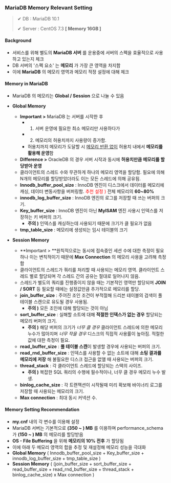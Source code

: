 ### MariaDB Memory Relevant Setting

>✔ DB : MariaDB 10.1
>
>✔ Server : CentOS 7.3 **[ Memory 16GB ]**



#### Background

- 서비스를 위해 별도의 **MariaDB 서버** 를 운용중에 서버의 스펙을 효율적으로 사용하고 있는지 체크
- DB 서버의 '스펙 요소' 는 **메모리** 가 가장 큰 영역을 차지함
- 이에 **MariaDB** 의 메모리 영역과 메모리 적정 설정에 대해 체크



#### Memory in MariaDB

- MariaDB 의 메모리는 **Global / Session** 으로 나눌 수 있음
- **Global Memory**
  - **Important >** MariaDB 는 서버를 시작한 후 
    - 1) 서버 운영에 필요한 최소 메모리만 사용하다가
    - 2) 메모리의 허용치까지 사용량이 증가함. 
    - 허용치까지 메모리가 도달할 시 <u>메모리 반환 없이</u> 허용치 내에서 **메모리를 활용해 운영**함
  -  **Difference >** OracleDB 의 경우 서버 시작과 동시에 **허용치만큼 메모리를 할당받아 운영**
  - 클라이언트의 스레드 수와 무관하게 하나의 메모리 영역을 할당함. 필요에 의해 N개의 메모리를 할당받았더라도 이는 모든 스레드에 의해 공유됨.
  - **Innodb_buffer_pool_size** : InnoDB 엔진이 디스크에서 데이터를 메모리에 캐싱, 데이터 변동사항을 버퍼링함. <span style="color: red">추천 설정 ) </span> 전체 메모리의 **60~80%**
  - **innodb_log_buffer_size** : InnoDB 엔진의 로그를 저장할 때 쓰는 버퍼의 크기.
  - **Key_buffer_size** : InnoDB 엔진이 아닌 **MyISAM** 엔진 사용시 인덱스를 저장하는 키 버퍼의 크기. 
    - **주의 )** 인덱스를 캐싱하는데 사용되기 때문에 크기가 클 필요가 없음
  - **tmp_table_size** : 메모리에 생성되는 임시 테이블의 크기

- **Session Memory**
  - **Important > **원칙적으로는 동시에 접속중인 세션 수에 대한 측정이 필요하나 이는 변칙적이기 때문에 **Max Connection** 의 메모리 사용을 고려해 측정함
  - 클라이언트의 스레드가 쿼리를 처리할 때 사용되는 메모리 영역. 클라이언트 스레드 별로 할당되며 각 스레드 간의 공유는 절대로 일어나지 않음.
  - 스레드가 별도의 쿼리를 진행중이지 않을 때는 기본적인 영역만 할당되며 **JOIN / SORT** 등 필요할 때에는 설정값만큼 추가적으로 메모리를 할당.
  - **join_buffer_size** : 주어진 조인 조건이 부적절해 드리븐 테이블의 검색이 풀 테이블 스캔으로 유도될 경우 사용됨.  
    - **주의 )** 모든 조인에 대해 할당되는 것이 아님
  - **sort_buffer_size** : 실해할 소트에 대해 **적절한 인덱스가 없는 경우** 할당되는 메모리 버퍼의 크기. 
    - **주의 )** 해당 버퍼의 크기가 *너무 클 경우* 클라이언트 스레드에 의한 메모리 누수가 많아지며 *너무 작을 경우* 디스크의 직접적 사용률이 높아짐. 적절한 값에 대한 측정이 필요.
  - **read_buffer_size** : **풀 테이블 스캔**이 발생할 경우에 사용되는 버퍼의 크기.
  - **read_rnd_buffer_size** : 인덱스를 사용할 수 없는 소트에 대해 **소팅 결과를 메모리에 저장** 해 불필요한 디스크 접근을 없앨 때 사용되는 버퍼의 크기.
  - **thread_stack** : 각 클라이언트 스레드에 할당되는 스택의 사이즈. 
    - **주의 )** 복잡한 SQL 쿼리의 수행에 필수적이나, 너무 클 경우 메모리 누수 발생.
  - **binlog_cache_size** : 각 트랜잭션이 시작될때 미리 확보해 바이너리 로그를 저장할 때 사용되는 메모리의 크기.
  - **Max connection** : 최대 동시 커넥션 수.



#### Memory Setting Recommendation

- **my.cnf** 내의 각 변수를 이용해 설정
- MariaDB 서버는 기본적으로 **(350 ~ ) MB** 를 이용하며 performance_schema 가 **(150 ~ ) MB** 의 메모리를 할당받음
- **OS - File Buffering** 을 위해 **메모리의 10% 전후** 가 할당됨
- 이에 아래 두 메모리 영역의 합을 추정 및 재설정해 메모리 성능을 극대화
- **Global Memory** ( Innodb_buffer_pool_size + Key_buffer_size + innodb_log_buffer_size + tmp_table_size )
- **Session Memory** ( (join_buffer_size + sort_buffer_size + read_buffer_size + read_rnd_buffer_size + thread_stack + binlog_cache_size) x Max connection )